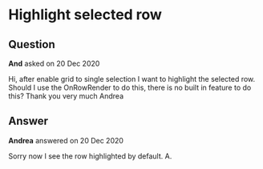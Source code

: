 # Highlight selected row

## Question

**And** asked on 20 Dec 2020

Hi, after enable grid to single selection I want to highlight the selected row. Should I use the OnRowRender to do this, there is no built in feature to do this? Thank you very much Andrea

## Answer

**Andrea** answered on 20 Dec 2020

Sorry now I see the row highlighted by default. A.

